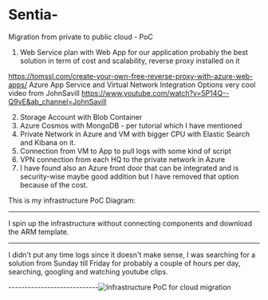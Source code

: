 # Sentia-
Migration from private to public cloud - PoC

1) Web Service plan with Web App for our application probably the best solution in term of cost and scalability, reverse proxy installed on it

https://tomssl.com/create-your-own-free-reverse-proxy-with-azure-web-apps/
Azure App Service and Virtual Network Integration Options very cool video from JohnSavill
https://www.youtube.com/watch?v=5P14Q--Q9vE&ab_channel=JohnSavill

2) Storage Account with Blob Container 
3) Azure Cosmos with MongoDB - per tutorial which I have mentioned
4) Private Network in Azure and VM with bigger CPU with Elastic Search and Kibana on it.
5) Connection from VM to App to pull logs with some kind of script
6) VPN connection from each HQ to the private network in Azure 
7) I have found also an Azure front door that can be integrated and is security-wise maybe good addition but I have removed that option because of the cost.

This is my infrastructure PoC Diagram:

---------------------------


I spin up the infrastructure without connecting components and download the ARM template. 

----------------------------

I didn't put any time logs since it doesn't make sense, I was searching for a solution from Sunday till Friday for probably a couple of hours per day, searching, googling and watching youtube clips.

----------------------------![Infrastructure PoC for cloud migration](https://user-images.githubusercontent.com/50260662/114933413-ead33700-9e38-11eb-837f-aed7eb8d676c.jpg)



